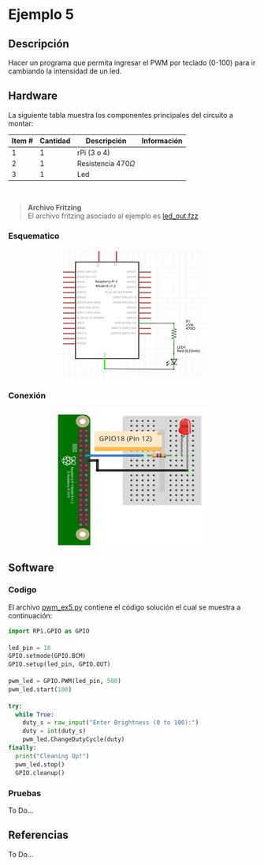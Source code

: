 # Ejemplo 5 


## Descripción

Hacer un programa que permita ingresar el PWM por teclado (0-100) para ir cambiando la intensidad de un led.

## Hardware

La siguiente tabla muestra los componentes principales del circuito a montar:

|Item # |Cantidad |Descripción| Información|
|---|---|---|---|
|1|1|rPi (3 o 4)||
|2|1|Resistencia $470 \Omega$||
|3|1|Led||

<br>

> **Archivo Fritzing** <br>
> El archivo fritzing asociado al ejemplo es [led_out.fzz](led_out.fzz)

### Esquematico

<p align = "center">
<img src = "example5_sch.png">
</p>

### Conexión

<p align = "center">
<img src = "example5_bb.png">
</p>


## Software

### Codigo

El archivo [pwm_ex5.py](pwm_ex5.py) contiene el código solución el cual se muestra a continuación:

```py
import RPi.GPIO as GPIO

led_pin = 18
GPIO.setmode(GPIO.BCM)
GPIO.setup(led_pin, GPIO.OUT)

pwm_led = GPIO.PWM(led_pin, 500)
pwm_led.start(100)

try: 
  while True:
    duty_s = raw_input("Enter Brightness (0 to 100):")
    duty = int(duty_s)
    pwm_led.ChangeDutyCycle(duty)
finally:
  print("Cleaning Up!")
  pwm_led.stop()
  GPIO.cleanup()
```


### Pruebas

To Do...

## Referencias

To Do...